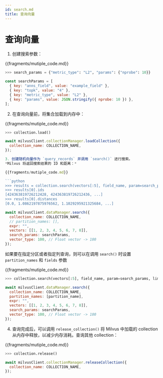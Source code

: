 ```yaml
---
id: search.md
title: 查询向量
---
```


# 查询向量
1. 创建搜索参数：

{{fragments/mutiple_code.md}}

```python
>>> search_params = {"metric_type": "L2", "params": {"nprobe": 10}}
```

```javascript
const searchParams = [
  { key: "anns_field", value: "example_field" },
  { key: "topk", value: "4" },
  { key: "metric_type", value: "L2" },
  { key: "params", value: JSON.stringify({ nprobe: 10 }) },
];
```
2. 在查询向量前，将集合加载到内存中：

{{fragments/mutiple_code.md}}

```python
>>> collection.load()
```

```javascript
await milvusClient.collectionManager.loadCollection({
  collection_name: COLLECTION_NAME,
});

3. 创建随机向量作为 `query_records` 并调用 `search()` 进行搜索。
*Milvus 将返回搜索结果的 ID 和距离：*

{{fragments/mutiple_code.md}}

```python
>>> results = collection.search(vectors[:5], field_name, param=search_params, limit=10, expr=None)
>>> results[0].ids
[424363819726212428, 424363819726212436, ...]
>>> results[0].distances
[0.0, 1.0862197875976562, 1.1029295921325684, ...]
```

```javascript
await milvusClient.dataManager.search({
  collection_name: COLLECTION_NAME,
  // partition_names: [],
  expr: "",
  vectors: [[1, 2, 3, 4, 5, 6, 7, 8]],
  search_params: searchParams,
  vector_type: 100, // Float vector -> 100
});
```

如果要在指定分区或者指定列查询，则可以在调用 `search()` 时设置`partition_names` 和 `fields` 参数


{{fragments/mutiple_code.md}}

```python
>>> collection.search(vectors[:5], field_name, param=search_params, limit=10, expr=None, partition_names=[partition_name])
```

```javascript
await milvusClient.dataManager.search({
  collection_name: COLLECTION_NAME,
  partition_names: [partition_name],
  expr: "",
  vectors: [[1, 2, 3, 4, 5, 6, 7, 8]],
  search_params: searchParams,
  vector_type: 100, // Float vector -> 100
});
```

4. 查询完成后，可以调用 `release_collection()` 将 Milvus 中加载的 collection 从内存中释放，以减少内存消耗。查询其他 collection：

{{fragments/mutiple_code.md}}

```python
>>> collection.release()
```

```javascript
await milvusClient.collectionManager.releaseCollection({
  collection_name: COLLECTION_NAME,
});
```